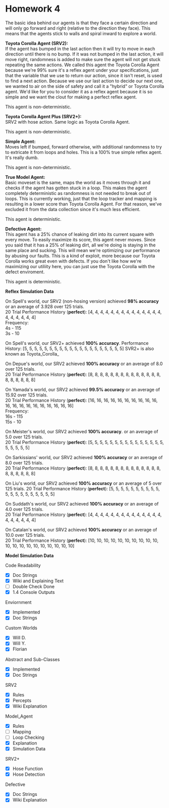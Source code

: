 # Homework 4

The basic idea behind our agents is that they face a certain direction and will only go forward and right (relative to the direction they face). This means that the agents stick to walls and spiral inward to explore a world.

**Toyota Corolla Agent (SRV2):**    
If the agent has bumped in the last action then it will try to move in each direction until there is no bump. If it was not bumped in the last action, it will move right, randomness is added to make sure the agent will not get stuck repeating the same actions. We called this agent the Toyota Corolla Agent because we're 99% sure it's a reflex agent under your specifications, just that the variable that we use to return our action, since it isn't reset, is used to find a next action. Because we use our last action to decide our next one, we wanted to air on the side of safety and call it a "hybrid" or Toyota Corolla agent. We'd like for you to consider it as a reflex agent because it is so simple and we want the clout for making a perfect reflex agent.   

 This agent is non-deterministic.   

**Toyota Corolla Agent Plus (SRV2+):**   
SRV2 with hose action. Same logic as Toyota Corolla Agent.   

 This agent is non-deterministic.   

**Simple Agent:**    
Moves left if bumped, forward otherwise, with additional randomness to try to extricate it from loops and holes. This is a 100% true simple reflex agent. It's really dumb.   

 This agent is non-deterministic.   

**True Model Agent:**    
Basic moveset is the same, maps the world as it moves through it and checks if the agent has gotten stuck in a loop. This makes the agent completely deterministic as randomness is not needed to break out of loops. This is currently working, just that the loop tracker and mapping is resulting in a lower score than Toyota Corolla Agent. For that reason, we've excluded it from the data collection since it's much less efficient.   

 This agent is deterministic.   

**Defective Agent:**    
This agent has a 25% chance of leaking dirt into its current square with every move. To easily maximize its score, this agent never moves. 
Since you said that it has a 25% of leaking dirt, all we're doing is staying in the same place and sucking. This will mean we're optimizing our performance by abusing our faults. This is a kind of exploit, more because our Toyota Corolla works great even with defects. If you don't like how we're maximizing our utiliity here, you can just use the Toyota Corolla with the defect enviroment.   

 This agent is deterministic.   

  **Reflex Simulation Data**   

On Spell's world, our SRV2 (non-hosing version) achieved **98% accuracy** or an average of 3.928 over 125 trials.   
20 Trial Performance History (**perfect**): [4, 4, 4, 4, 4, 4, 4, 4, 4, 4, 4, 4, 4, 4, 4, 4, 4, 4, 4, 4]   
  Frequency:   
  4s - 115    
  3s - 10    

On Spell's world, our SRV2+ achieved **100% accuracy**.
Performance History: [5, 5, 5, 5, 5, 5, 5, 5, 5, 5, 5, 5, 5, 5, 5, 5, 5, 5, 5, 5]
SVR2+ is also known as Toyota_Corolla_

On Depue's world, our SRV2 achieved **100% accuracy** or an average of 8.0 over 125 trials.   
20 Trial Performance History (**perfect**): [8, 8, 8, 8, 8, 8, 8, 8, 8, 8, 8, 8, 8, 8, 8, 8, 8, 8, 8, 8]   

On Yamada's world, our SRV2 achieved **99.5% accuracy** or an average of 15.92 over 125 trials.   
20 Trial Performance History (**perfect**): [16, 16, 16, 16, 16, 16, 16, 16, 16, 16, 16, 16, 16, 16, 16, 16, 16, 16, 16, 16]      
  Frequency:   
  16s - 115    
  15s - 10    

On Meister's world, our SRV2 achieved **100% accuracy**. or an average of 5.0 over 125 trials.   
20 Trial Performance History (**perfect**): [5, 5, 5, 5, 5, 5, 5, 5, 5, 5, 5, 5, 5, 5, 5, 5, 5, 5, 5, 5]   

On Sarkissians' world, our SRV2 achieved **100% accuracy** or an average of 8.0 over 125 trials.   
20 Trial Performance History (**perfect**): [8, 8, 8, 8, 8, 8, 8, 8, 8, 8, 8, 8, 8, 8, 8, 8, 8, 8, 8, 8]   

On Liu's world, our SRV2 achieved **100% accuracy**  or an average of 5 over 125 trials.
20 Trial Performance History (**perfect**): [5, 5, 5, 5, 5, 5, 5, 5, 5, 5, 5, 5, 5, 5, 5, 5, 5, 5, 5, 5]   

On Suddath's world, our SRV2 achieved **100% accuracy** or an average of 4.0 over 125 trials.   
20 Trial Performance History (**perfect**): [4, 4, 4, 4, 4, 4, 4, 4, 4, 4, 4, 4, 4, 4, 4, 4, 4, 4, 4, 4]   

On Catalan's world, our SRV2 achieved **100% accuracy** or an average of 10.0 over 125 trials.   
20 Trial Performance History (**perfect**): [10, 10, 10, 10, 10, 10, 10, 10, 10, 10, 10, 10, 10, 10, 10, 10, 10, 10, 10, 10]   


  **Model Simulation Data**

Code Readability 

- [x] Doc Strings
- [x] Wiki and Explaining Text
- [ ] Double Check Done
- [x] 1.4 Console Outputs

Enviornment

- [x] Implemented
- [x] Doc Strings

Custom Worlds

- [x] Will D.
- [x] Will Y.
- [x] Florian

Abstract and Sub-Classes

- [x] Implemented
- [x] Doc Strings

SRV2

- [x] Rules
- [x] Percepts
- [x] Wiki Explanation

Model_Agent

- [x] Rules
- [ ] Mapping
- [ ] Loop Checking
- [x] Explanation
- [x] Simulation Data

SRV2+

- [x] Hose Function
- [x] Hose Detection

Defective

- [x] Doc Strings
- [x] Wiki Explanation
